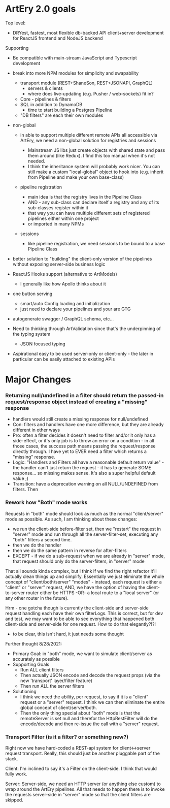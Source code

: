 # ArtEry 2.0 goals

Top level:

- DRYest, fastest, most flexible db-backed API client+server development for ReactJS frontend and NodeJS backend

Supporting

- Be compatible with main-stream JavaScript and Typescript development
- break into more NPM modules for simplicity and swapability
  - transport module (REST+ShaneSon, REST+JSONAPI, GraphQL)
    - servers & clients
    - where does live-updating (e.g. Pusher / web-sockets) fit in?
  - Core - pipelines & filters
  - SQL in addition to DynamoDB
    - time to start building a Postgres Pipeline
  - "DB filters" are each their own modules
- non-global

  - in able to support multiple different remote APIs all accessible via ArtEry, we need a non-global solution for registries and sessions

    - Mainstream JS libs just create objects with shared state and pass them around (like Redux). I find this too manual when it's not needed.
    - I think the inheritance system will probably work nicer. You can still make a custom "local-global" object to hook into (e.g. inherit from Pipeline and make your own base-class)

  - pipeline registration
    - main idea is that the registry lives in the Pipeline Class
    - AND - any sub-class can declare itself a registry and any of its sub-classes register within it
    - that way you can have multiple different sets of registered pipelines either within one project
    - or imported in many NPMs
  - sessions
    - like pipeline registration, we need sessions to be bound to a base Pipeline Class

- better solution to "building" the client-only version of the pipelines without exposing server-side business logic
- ReactJS Hooks support (alternative to ArtModels)
  - I generally like how Apollo thinks about it
- one button serving
  - smart/auto Config loading and initialization
  - just need to declare your pipelines and your are GTG
- autogenerate swagger / GraphQL schema, etc...
- Need to thinking through ArtValidation since that's the underpinning of the typing system
  - JSON focused typing
- Aspirational easy to be used server-only or client-only - the later in particular can be easily attached to existing APIs

# Major Changes

### Returning null/undefined in a filter should return the passed-in request/response object instead of creating a "missing" response

- handlers would still create a missing response for null/undefined
- Con: filters and handlers have one more difference, but they are already different in other ways
- Pro: often a filter decides it doesn't need to filter and/or it only has a side-effect, or it's only job is to throw an error on a condition - in all those cases, the success path means passing the request/response directly through. I have yet to EVER need a filter which returns a "missing" response.
- Logic: "Handlers and Filters all have a reasonable default return value" - the handler can't just return the request - it has to generate SOME response... so missing makes sense. It's also a super helpful default value ;)
- Transition: have a deprecation warning on all NULL/UNDEFINED from filters. Then

### Rework how "Both" mode works

Requests in "both" mode should look as much as the normal "client/server" mode as possible. As such, I am thinking about these changes:

- we run the client-side before-filter set, then we "restart" the request in "server" mode and run through all the server-filter-set, executing any "both" filters a second time.
- then we do the handler
- then we do the same pattern in reverse for after-filters
- EXCEPT - if we do a sub-request when we are already in "server" mode, that request should only do the server-filters, in "server" mode

That all sounds kinda complex, but I think if we find the right refactor it'll actually clean things up and simplify. Essentially we just eliminate the whole concept of "client/both/server" "modes" - instead, each request is either a "client" or "server" request, AND, we have the option of having the client-to-server router either be HTTPS -OR- a local route to a "local server" (or any other router in the future).

Hrm - one gotcha though is currently the client-side and server-side request handling each have their own filterLogs. This is correct, but for dev and test, we may want to be able to see everything that happened both client-side and server-side for one request. How to do that elegantly?!?!

- to be clear, this isn't hard, it just needs some thought

Further thought 8/28/2021:

- Primary Goal: in "both" mode, we want to simulate client/server as accurately as possible
- Supporting Goals
  - Run ALL client filters
  - Then actually JSON encode and decode the request props (via the new 'transport' layer/filter feature)
  - Then run ALL the server filters
- Solutioning
  - I think we need the ability, per request, to say if it is a "client" request or a "server" request. I think we can then eliminate the entire global concept of client/server/both.
  - Then the only thing special about "both" mode is that the remoteServer is set null and therefor the HttpRestFilter will do the encode/decode and then re-issue the call with a "server" request.

### Transport Filter (is it a filter? or something new?)

Right now we have hard-coded a REST-api system for client<->server request transport. Really, this should just be another pluggable part of the stack.

Client: I'm inclined to say it's a Filter on the client-side. I think that would fully work.

Server: Server-side, we need an HTTP server (or anything else custom) to wrap around the ArtEry pipelines. All that needs to happen there is to invoke the requests server-side in "server" mode so that the client filters are skipped.
